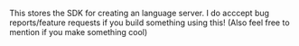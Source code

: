This stores the SDK for creating an language server. I do acccept bug reports/feature requests if you build
something using this! (Also feel free to mention if you make something cool)
